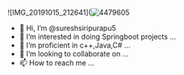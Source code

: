 

  ![IMG_20191015_212641](![4479605](https://github.com/user-attachments/assets/98165724-a03a-4c15-a923-c9259bf3455b)













- 👋 Hi, I’m @sureshsiripurapu5
- 👀 I’m interested in doing Springboot projects ...
- 🌱 I’m proficient in c++,Java,C# ...
- 💞️ I’m looking to collaborate on ...
- 📫 How to reach me ...

<!---
sureshsiripurapu5/sureshsiripurapu5 is a ✨ special ✨ repository because its `README.md` (this file) appears on your GitHub profile.
You can click the Preview link to take a look at your changes.
--->
